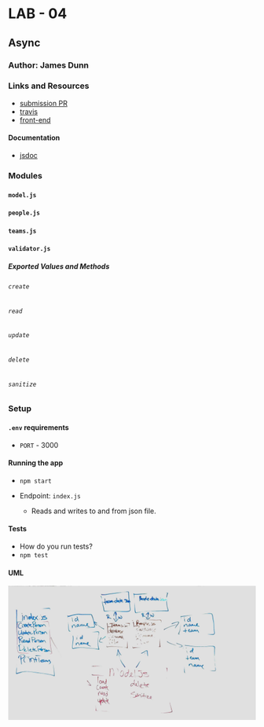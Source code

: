 # LAB - 04

## Async

### Author: James Dunn

### Links and Resources

- [submission PR](https://github.com/james-401-advanced-javascript/lab-04/pull/1)
- [travis](https://travis-ci.com/james-401-advanced-javascript/lab-04)
- [front-end](https://jamesdunn-lab-04.herokuapp.com)

#### Documentation

- [jsdoc](https://jamesdunn-lab-04.herokuapp.com/docs)

### Modules

#### `model.js`

#### `people.js`

#### `teams.js`

#### `validator.js`

##### Exported Values and Methods

###### `create`

###### `read`

###### `update`

###### `delete`

###### `sanitize`

### Setup

#### `.env` requirements

- `PORT` - 3000

#### Running the app

- `npm start`
- Endpoint: `index.js`

  - Reads and writes to and from json file.

#### Tests

- How do you run tests?
- `npm test`

#### UML

![UML](./images/lab-04.jpg)
